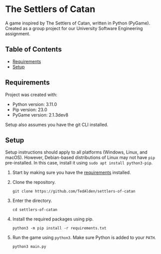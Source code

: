 # The Settlers of Catan

A game inspired by The Settlers of Catan, written in Python (PyGame). Created as a group project for our University Software Engineering assignment.

## Table of Contents

- [Requirements](#requirements)
- [Setup](#setup)

## Requirements

Project was created with:

- Python version: 3.11.0
- Pip version: 23.0
- PyGame version: 2.1.3dev8

Setup also assumes you have the git CLI installed.

## Setup

Setup instructions should apply to all platforms (Windows, Linux, and macOS). However, Debian-based distributions of Linux may not have `pip` pre-installed. In this case, install it using `sudo apt install python3-pip`.

1. Start by making sure you have the [requirements](#requirements) installed.

2. Clone the repository.

    ```
    git clone https://github.com/TedAlden/settlers-of-catan
    ```

3. Enter the directory.

    ```
    cd settlers-of-catan
    ```

4. Install the required packages using pip.

    ```
    python3 -m pip install -r requirements.txt
    ```

5. Run the game using `python3`. Make sure Python is added to your `PATH`.

    ```
    python3 main.py
    ```